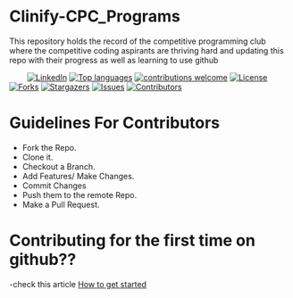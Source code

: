 # Clinify-CPC_Programs
This repository holds the record of the competitive programming club where the competitive coding aspirants are thriving hard and updating this repo with their progress as well as learning to use github

&nbsp;&nbsp;&nbsp;&nbsp;&nbsp;&nbsp;&nbsp;
[![LinkedIn](https://img.shields.io/badge/-LinkedIn-black.svg?style=flat-square&logo=linkedin&colorB=555)](https://www.linkedin.com/in/shubham-sen-gupta-932297178)
[![Top languages](https://img.shields.io/github/languages/top/ssg8288/Clinify-CPC_Programs)](https://github.com/ssg8288/Clinify-CPC_Programs/issues)
[![contributions welcome](https://img.shields.io/badge/contributions-welcome-brightgreen.svg?style=flat)](https://github.com/ssg8288/Clinify-CPC_Programs/issues)
[![License](https://img.shields.io/github/license/ssg8288/Clinify-CPC_Programs?style=flat-square)](https://github.com/ssg8288/Clinify-CPC_Programs/blob/main/LICENSE)
[![Forks](https://img.shields.io/github/forks/ssg8288/Clinify-CPC_Programs.svg?logo=github)](https://github.com/ssg8288/Clinify-CPC_Programs/network/members)
[![Stargazers](https://img.shields.io/github/stars/ssg8288/Clinify-CPC_Programs.svg?logo=github)](https://github.com/ssg8288/Clinify-CPC_Programs/stargazers)
[![Issues](https://img.shields.io/github/issues/ssg8288/Clinify-CPC_Programs.svg?logo=github)](https://github.com/ssg8288/Clinify-CPC_Programs/issues)
[![Contributors](https://img.shields.io/github/contributors/ssg8288/Clinify-CPC_Programs.svg?logo=github)](https://github.com/ssg8288/Clinify-CPC_Programs)

# Guidelines For Contributors 

   * Fork the Repo.
   * Clone it.
   * Checkout a Branch.
   * Add Features/ Make Changes.
   * Commit Changes
   * Push them to the remote Repo.
   * Make a Pull Request.

# Contributing for the first time on github??

-check this article [How to get started](https://github.com/ssg8288/Clinify-CPC_Programs/blob/main/Contributing.md)
